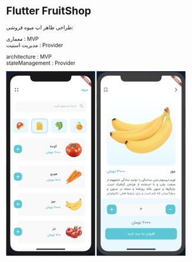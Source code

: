 # Flutter FruitShop

طراحی ظاهر اپ میوه فروشی‌:

معماری : MVP <br> 
مدیریت استیت : Provider

architecture : MVP<br>
stateManagement : Provider


<img src="/singlePage.png" width='240'/> <img src="/indexPage.png" width='240'/>        
